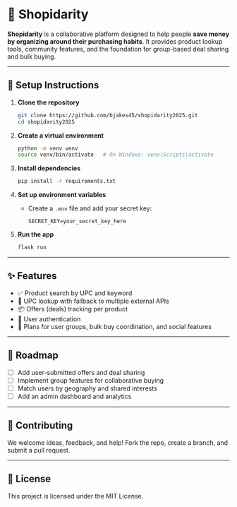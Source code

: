 # 🛒 Shopidarity

**Shopidarity** is a collaborative platform designed to help people **save money by organizing around their purchasing habits**. It provides product lookup tools, community features, and the foundation for group-based deal sharing and bulk buying.

---

## 🔧 Setup Instructions

1. **Clone the repository**
   ```bash
   git clone https://github.com/bjakes45/shopidarity2025.git
   cd shopidarity2025
   ```

2. **Create a virtual environment**
   ```bash
   python -m venv venv
   source venv/bin/activate   # On Windows: venv\Scripts\activate
   ```

3. **Install dependencies**
   ```bash
   pip install -r requirements.txt
   ```

4. **Set up environment variables**
   - Create a `.env` file and add your secret key:
     ```
     SECRET_KEY=your_secret_key_here
     ```

5. **Run the app**
   ```bash
   flask run
   ```

---

## ✨ Features

- ✅ Product search by UPC and keyword  
- 🔄 UPC lookup with fallback to multiple external APIs  
- 📦 Offers (deals) tracking per product  
- 👥 User authentication  
- 🧠 Plans for user groups, bulk buy coordination, and social features  

---

## 🚧 Roadmap

- [ ] Add user-submitted offers and deal sharing  
- [ ] Implement group features for collaborative buying  
- [ ] Match users by geography and shared interests  
- [ ] Add an admin dashboard and analytics  

---

## 🤝 Contributing

We welcome ideas, feedback, and help! Fork the repo, create a branch, and submit a pull request.

---

## 📄 License

This project is licensed under the MIT License.

